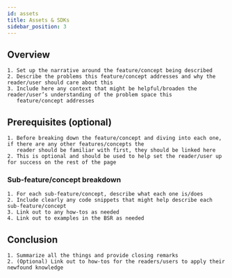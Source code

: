 ```yaml
---
id: assets
title: Assets & SDKs
sidebar_position: 3
---
```


## Overview

    1. Set up the narrative around the feature/concept being described
    2. Describe the problems this feature/concept addresses and why the reader/user should care about this
    3. Include here any context that might be helpful/broaden the reader/user’s understanding of the problem space this
       feature/concept addresses

## Prerequisites (optional)

    1. Before breaking down the feature/concept and diving into each one, if there are any other features/concepts the
       reader should be familiar with first, they should be linked here
    2. This is optional and should be used to help set the reader/user up for success on the rest of the page

### Sub-feature/concept breakdown

    1. For each sub-feature/concept, describe what each one is/does
    2. Include clearly any code snippets that might help describe each sub-feature/concept
    3. Link out to any how-tos as needed
    4. Link out to examples in the BSR as needed

## Conclusion

    1. Summarize all the things and provide closing remarks
    2. (Optional) Link out to how-tos for the readers/users to apply their newfound knowledge